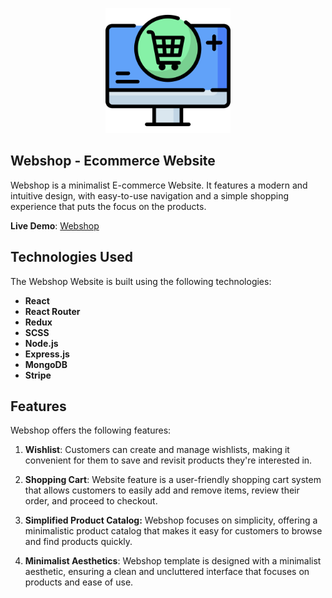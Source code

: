 <p align="center">
  <img width="200" height="200" src="./client/src/assets/webshop.png">
</p>

## Webshop - Ecommerce Website

Webshop is a minimalist E-commerce Website. It features a modern and intuitive design, with easy-to-use navigation and a simple shopping experience that puts the focus on the products.

**Live Demo**: [Webshop](https://webshop-ebon.vercel.app/)

## Technologies Used

The Webshop Website is built using the following technologies:

- **React**
- **React Router**
- **Redux**
- **SCSS**
- **Node.js**
- **Express.js**
- **MongoDB**
- **Stripe**

## Features

Webshop offers the following features:

1. **Wishlist**: Customers can create and manage wishlists, making it convenient for them to save and revisit products they're interested in.

2. **Shopping Cart**: Website feature is a user-friendly shopping cart system that allows customers to easily add and remove items, review their order, and proceed to checkout.

4. **Simplified Product Catalog:** Webshop focuses on simplicity, offering a minimalistic product catalog that makes it easy for customers to browse and find products quickly.

5. **Minimalist Aesthetics**: Webshop template is designed with a minimalist aesthetic, ensuring a clean and uncluttered interface that focuses on products and ease of use.

